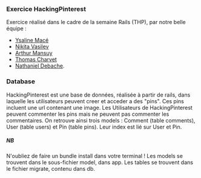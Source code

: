 ### Exercice HackingPinterest

Exercice réalisé dans le cadre de la semaine Rails (THP), par notre belle équipe :
- [Ysaline Macé](https://github.com/Ysalien)
- [Nikita Vasilev](https://github.com/nikitavasilev)
- [Arthur Mansuy](https://github.com/tutus06) 
- [Thomas Charvet](https://github.com/TomacTh) 
- [Nathaniel Debache](https://github.com/Natdenice).

### Database

HackingPinterest est une base de données, réalisée à partir de rails, dans laquelle les utilisateurs peuvent creer et acceder a des "pins". Ces pins incluent une url contenant une image. Les Utilisateurs de HackingPinterest peuvent commenter les pins mais ne peuvent pas commenter les commentaires. On retrouve ainsi trois models : Comment (table comments), User (table users) et Pin (table pins). Leur index est lié sur User et Pin.

##### NB
N'oubliez de faire un bundle install dans votre terminal ! Les models se trouvent dans le sous-fichier model, dans app. Les tables se trouvent dans le fichier migrate, contenu dans db.
